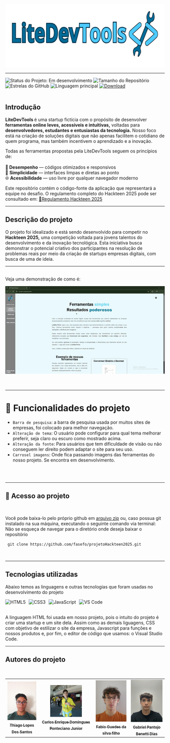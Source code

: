 <p align="left">
  <img src="src/img/logoLiteDevTools.png" alt="Logo 1" height="200">
</p>
<hr>
<div>
<img src="https://img.shields.io/badge/Status-Em%20desenvolvimento-blue?style=for-the-badge" alt="Status do Projeto: Em desenvolvimento" style="display:inline-block;">
<img src="https://img.shields.io/github/repo-size/fasefo/projetoHackteen2025?style=for-the-badge" alt="Tamanho do Repositório" style="display:inline-block;">
<img src="https://img.shields.io/github/stars/fasefo/projetoHackteen2025?style=for-the-badge" alt="Estrelas do GitHub" style="display:inline-block;">
<img src="https://img.shields.io/github/languages/top/fasefo/projetoHackteen2025?style=for-the-badge" alt="Linguagem principal" style="display:inline-block;">
<a href="https://github.com/fasefo/projetoHackteen2025/archive/refs/heads/main.zip" target="_blank">
<img src="https://img.shields.io/badge/Download-.zip-brightgreen?style=for-the-badge&logo=github" alt="Download">
</a>
</div>
<br>

<h2>Introdução</h2>

 <strong>LiteDevTools </strong> é uma startup fictícia com o propósito de desenvolver  <strong>ferramentas online leves, acessíveis e intuitivas,</strong> voltadas para <strong>desenvolvedores, estudantes e entusiastas da tecnologia.</strong> Nosso foco está na criação de soluções digitais que não apenas facilitem o cotidiano de quem programa, mas também incentivem o aprendizado e a inovação.

Todas as ferramentas propostas pela LiteDevTools seguem os princípios de:
<br>
<br>
🚀<strong> Desempenho</strong> — códigos otimizados e responsivos
<br>
🧠 <strong>Simplicidade</strong> — interfaces limpas e diretas ao ponto
<br>
🌐 <strong>Acessibilidade</strong> — uso livre por qualquer navegador moderno

Este repositório contém o código-fonte da aplicação que representará a equipe no desafio. O regulamento completo do Hackteen 2025 pode ser consultado em:
 <a href="https://drive.google.com/drive/folders/1LLx3ji749K5RveKrKzmf4Gd_cVOWiJmB">🔗Regulamento Hackteen 2025</a>

 <hr>


<h2>Descrição do projeto</h2>
<p>O projeto foi idealizado e está sendo desenvolvido para competir no <strong>Hackteen 2025,</strong> uma competição voltada para jovens talentos do desenvolvimento e da inovação tecnológica. Esta iniciativa busca demonstrar o potencial criativo dos participantes na resolução de problemas reais por meio da criação de startups empresas digitais, com busca de uma de ideia.
<br>
<hr>
<br>
Veja uma demonstração de como é:
</p>

<img src="src/img/gif.apresentação .gif" alt="Funcionamento do site">
<br>
<br>
<br>
<hr>

# :hammer: Funcionalidades do projeto
- `Barra de pesquisa`: a barra de pesquisa usada por muitos sites de empresas, foi colocado para melhor navegação.
- `Alteração de tema`: O usuário pode configurar para qual tema melhorar preferir, seja claro ou escuro como mostrado acima.
- `Alteração da fonte`: Para usuários que tem dificuldade de visão ou não conseguem ler direito podem adaptar o site para seu uso.
- `Carrosel imagens`: Onde fica passando imagens das ferramentas do nosso projeto. Se encontra em desenvolvimento.
<br>
<br>
<hr>
<h2>📂 Acesso ao projeto</h2>
<br>
<p>Você pode baixa-lo pelo próprio github em <a href="https://github.com/fasefo/projetoHackteen2025/archive/refs/heads/main.zip">arquivo zip</a> ou, caso possua git instalado na sua máquina, executando o seguinte comando via terminal: <br> Não se esqueça de navegar para o diretório onde deseja baixar o repositório</p>

```
 git clone https://github.com/fasefo/projetoHackteen2025.git
```
<br>
<hr>
<h2>Tecnologias utilizadas</h2>
<p>Abaixo temos as linguagens e outras tecnologias que foram usadas no desenvolvimento do projeto</p>
<div style="display: flex; gap: 10px;">
  <img src="https://img.shields.io/badge/-HTML5-E34F26?style=flat-square&logo=html5&logoColor=white" alt="HTML5"> 
  <img src="https://img.shields.io/badge/-CSS3-1572B6?style=flat-square&logo=css3&logoColor=white" alt="CSS3">
  <img src="https://img.shields.io/badge/-JavaScript-F7DF1E?style=flat-square&logo=javascript&logoColor=black" alt="JavaScript">
  <img src="https://img.shields.io/badge/-VS%20Code-007ACC?style=flat-square&logo=visual-studio-code&logoColor=white" alt="VS Code">
</div>
<br>
<p> A linguagem HTML foi usada em nosso projeto, pois o intuito do projeto é criar uma startup e um site dela.
  Assim como as demais liguagens, CSS com objetivo de estilizar o site da empresa, Javascript para funções e nossos produtos e, por fim, o editor de código que usamos: o Visual Studio Code.
</p>
<hr>
<h2>Autores do projeto</h2>
<br>
<table>
  <tr>
    <td align="center">
      <a href="https://github.com/ThiagoLopesDS" target="_blank">
        <img src="src/img/Devs_02.jpg" width="100px" alt="Thiago Lopes Dos Santos"/><br/>
        <sub><b>Thiago Lopes Dos Santos</b></sub>
      </a>
    </td>
    <td align="center">
      <a href="https://github.com/Carlos0909" target="_blank">
        <img src="src/img/Devs_01.jpg" width="100px" alt="Carlos Enrique Domingues Ponteciano Junior"/><br/>
        <sub><b>Carlos Enrique Domingues Ponteciano Junior</b></sub>
      </a>
    </td>
     <td align="center">
      <a href="https://github.com/fasefo" target="_blank">
        <img src="src/img/Devs_03.jpg" width="100px" alt="Fabio Guedes da silva filho"/><br/>
        <sub><b>Fabio Guedes da silva filho</b></sub>
      </a>
    </td>
       <td align="center">
      <a href="https://github.com/Gabriel Pantojo Benetti Dias" target="_blank">
        <img src="src/img/Devs_04.jpg" width="100px" alt="Gabriel Pantojo Benetti Dias"/><br/>
        <sub><b>Gabriel Pantojo Benetti Dias</b></sub>
      </a>
    </td>
  </tr>
</table>









  


